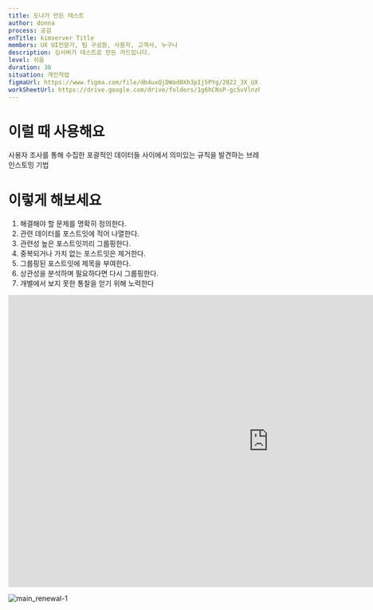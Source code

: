 ```yaml
---
title: 도나가 만든 테스트
author: donna
process: 공감
enTitle: kimserver Title
members: UX UI전문가, 팀 구성원, 사용자, 고객사, 누구나
description: 김서버가 테스트로 만든 카드입니다.
level: 쉬움
duration: 30
situation: 개인작업
figmaUrl: https://www.figma.com/file/db4uxQjDWad0Xh3pIj5PYg/2022_3X_UX-Card_Ver.3?node-id=932-7033&t=bJpIfcN8gv3CNxZG-0
workSheetUrl: https://drive.google.com/drive/folders/1g6hCNsP-gc5vVlnzP8oitws7Zu9pzu5Z
---
```


# 이럴 때 사용해요

사용자 조사를 통해 수집한 포괄적인 데이터들 사이에서 의미있는 규칙을 발견하는 브레인스토밍 기법

# 이렇게 해보세요

1. 해결해야 할 문제를 명확히 정의한다.
2. 관련 데이터를 포스트잇에 적어 나열한다.
3. 관련성 높은 포스트잇끼리 그룹핑한다.
4. 중복되거나 가치 없는 포스트잇은 제거한다.
5. 그룹핑된 포스트잇에 제목을 부여한다.
6. 상관성을 분석하며 필요하다면 다시 그룹핑한다.
7. 개별에서 보지 못한 통찰을 얻기 위해 노력한다

<iframe width="1044" height="587" src="https://www.youtube.com/embed/eUQFtpxet1k" frameborder="0" allow="accelerometer; autoplay; encrypted-media; gyroscope; picture-in-picture" allowfullscreen></iframe>

![main_renewal-1](https://user-images.githubusercontent.com/46440142/233634463-3c822f59-9261-4bdc-8a83-949965a0c3ae.png)
